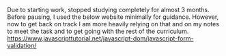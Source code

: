 Due to starting work, stopped studying completely for almost 3 months.
Before pausing, I used the below website minimally for guidance.
However, now to get back on track I am more heavily relying on that
and on my notes to meet the task and to get going with the rest of
the curriculum.
https://www.javascripttutorial.net/javascript-dom/javascript-form-validation/
